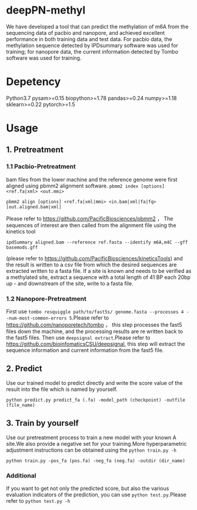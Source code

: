 # deepPN-methyl
We have developed a tool that can predict the methylation of m6A from the sequencing data of pacbio and nanopore, and achieved excellent performance in both training data and test data. For pacbio data, the methylation sequence detected by IPDsummary software was used for training; for nanopore data, the current information detected by Tombo software was used for training.

# Depetency
Python3.7 pysam>=0.15 biopython>=1.78 pandas>=0.24 numpy>=1.18 sklearn>=0.22 pytorch>=1.5  

# Usage
## 1. Pretreatment
### 1.1 Pacbio-Pretreatment
bam files from the lower machine and the reference genome were first aligned using pbmm2 alignment software.
`pbmm2 index [options] <ref.fa|xml> <out.mmi>`

`pbmm2 align [options] <ref.fa|xml|mmi> <in.bam|xml|fa|fq> [out.aligned.bam|xml]`


Please refer to https://github.com/PacificBiosciences/pbmm2 ，
The sequences of interest are then called from the alignment file using the kinetics tool


`ipdSummary aligned.bam --reference ref.fasta --identify m6A,m4C --gff basemods.gff`

(please refer to https://github.com/PacificBiosciences/kineticsTools) and the result is written to a csv file from which the desired sequences are extracted written to a fasta file.
If a site is known and needs to be verified as a methylated site, extract a sequence with a total length of 41 BP each 20bp up - and downstream of the site, write to a fasta file.

### 1.2 Nanopore-Pretreatment
  First use `tombo resquiggle path/to/fast5s/ genome.fasta --processes 4 --num-most-common-errors 5`.Please refer to https://github.com/nanoporetech/tombo ， this step processes the fast5 files down the machine, and the processing results are re written back to the fast5 files. 
  Then use `deepsignal extract`.Please refer to https://github.com/bioinfomaticsCSU/deepsignal, this step will extract the sequence information and current information from the fast5 file.
  
## 2. Predict
Use our trained model to predict directly and write the score value of the result into the file which is named by yourself.  
```
python predict.py predict_fa (.fa) -model_path (checkpoint) -outfile (file_name)
```
## 3. Train by yourself
Use our pretreatment process to train a new model with your known A site.We also provide a negative set for your training.More hyperparametric adjustment instructions can be obtained using the `python train.py -h`  
```
python train.py -pos_fa (pos.fa) -neg_fa (neg.fa) -outdir (dir_name)
```
### Additional
If you want to get not only the predicted score, but also the various evaluation indicators of the prediction, you can use `python test.py`.Please refer to `python test.py -h`

